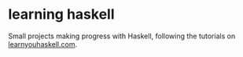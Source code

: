 # learning haskell

Small projects making progress with Haskell, following the tutorials on [learnyouhaskell.com](learnyouhaskell.com).
